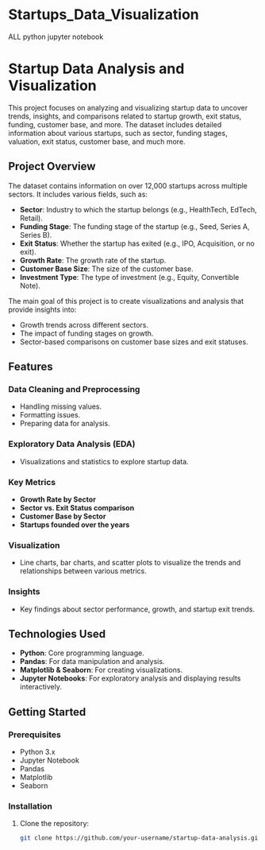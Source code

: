 # Startups_Data_Visualization
ALL python jupyter notebook


# Startup Data Analysis and Visualization

This project focuses on analyzing and visualizing startup data to uncover trends, insights, and comparisons related to startup growth, exit status, funding, customer base, and more. The dataset includes detailed information about various startups, such as sector, funding stages, valuation, exit status, customer base, and much more.

## Project Overview

The dataset contains information on over 12,000 startups across multiple sectors. It includes various fields, such as:

- **Sector**: Industry to which the startup belongs (e.g., HealthTech, EdTech, Retail).
- **Funding Stage**: The funding stage of the startup (e.g., Seed, Series A, Series B).
- **Exit Status**: Whether the startup has exited (e.g., IPO, Acquisition, or no exit).
- **Growth Rate**: The growth rate of the startup.
- **Customer Base Size**: The size of the customer base.
- **Investment Type**: The type of investment (e.g., Equity, Convertible Note).

The main goal of this project is to create visualizations and analysis that provide insights into:

- Growth trends across different sectors.
- The impact of funding stages on growth.
- Sector-based comparisons on customer base sizes and exit statuses.

## Features

### Data Cleaning and Preprocessing
- Handling missing values.
- Formatting issues.
- Preparing data for analysis.

### Exploratory Data Analysis (EDA)
- Visualizations and statistics to explore startup data.

### Key Metrics
- **Growth Rate by Sector**
- **Sector vs. Exit Status comparison**
- **Customer Base by Sector**
- **Startups founded over the years**

### Visualization
- Line charts, bar charts, and scatter plots to visualize the trends and relationships between various metrics.

### Insights
- Key findings about sector performance, growth, and startup exit trends.

## Technologies Used

- **Python**: Core programming language.
- **Pandas**: For data manipulation and analysis.
- **Matplotlib & Seaborn**: For creating visualizations.
- **Jupyter Notebooks**: For exploratory analysis and displaying results interactively.

## Getting Started

### Prerequisites

- Python 3.x
- Jupyter Notebook
- Pandas
- Matplotlib
- Seaborn

### Installation

1. Clone the repository:
   ```bash
   git clone https://github.com/your-username/startup-data-analysis.git
